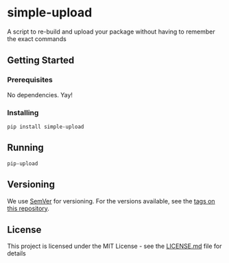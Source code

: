 # simple-upload

A script to re-build and upload your package without having to remember the exact commands

## Getting Started

### Prerequisites

No dependencies. Yay!

### Installing

```
pip install simple-upload
```

## Running

```
pip-upload
```

## Versioning

We use [SemVer](http://semver.org/) for versioning. For the versions available, see the [tags on this repository](https://github.com/your/project/tags). 

## License

This project is licensed under the MIT License - see the [LICENSE.md](LICENSE.md) file for details
